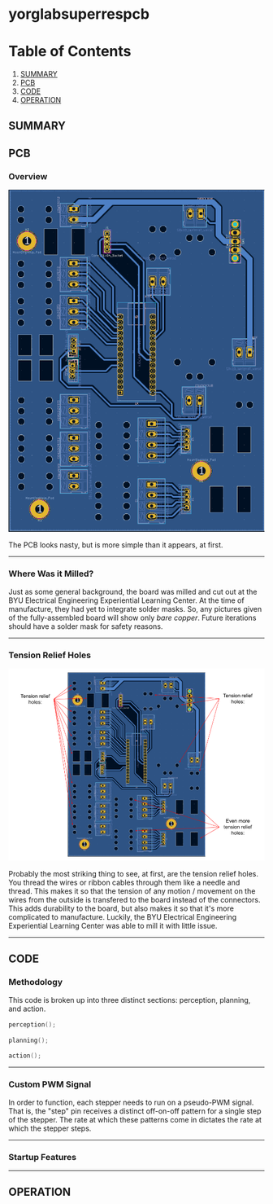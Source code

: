 # yorglabsuperrespcb

# Table of Contents
1. [SUMMARY](#SUMMARY)
2. [PCB](#PCB)
3. [CODE](#CODE)
4. [OPERATION](#OPERATION)

## SUMMARY

## PCB
  ### Overview
  ![PCB overview](./readme_dependencies/PCBoverview.png)
  
  The PCB looks nasty, but is more simple than it appears, at first.
  ***
  ### Where Was it Milled?
  Just as some general background, the board was milled and cut out at the BYU Electrical Engineering Experiential Learning Center. At the time of manufacture, they had yet to integrate solder masks. So, any pictures given of the fully-assembled board will show only *bare copper*. Future iterations should have a solder mask for safety reasons.
  ***
  ### Tension Relief Holes
  ![Tension relief holes indication](./readme_dependencies/tension%20relief%20holes.png)
  
  Probably the most striking thing to see, at first, are the tension relief holes. You thread the wires or ribbon cables through them like a needle and thread. This makes it so that the tension of any motion / movement on the wires from the outside is transfered to the board instead of the connectors. This adds durability to the board, but also makes it so that it's more complicated to manufacture. Luckily, the BYU Electrical Engineering Experiential Learning Center was able to mill it with little issue.
  ***
  ###

## CODE
  ### Methodology
  This code is broken up into three distinct sections: perception, planning, and action.
  ```cpp
  perception();
  ```
  ```cpp
  planning();
  ```
  ```cpp
  action();
  ``` 
  ***
  ### Custom PWM Signal
  In order to function, each stepper needs to run on a pseudo-PWM signal.
  That is, the "step" pin receives a distinct off-on-off pattern for a single step of the stepper.
  The rate at which these patterns come in dictates the rate at which the stepper steps.
  
  ***
  ### Startup Features
  ***
## OPERATION